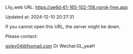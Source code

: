 Lily_web URL: https://ae6d-61-165-102-156.ngrok-free.app

Updated at: 2024-12-10 20:27:31

If you cannot open this URL, the server might be down.

Please contact: 

goley04@foxmail.com Or Wechat:GL_yeaH